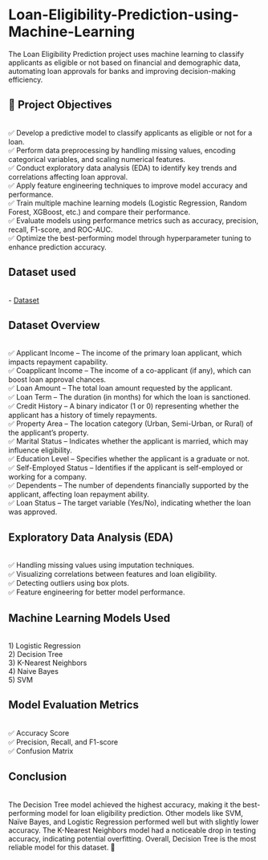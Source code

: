 # Loan-Eligibility-Prediction-using-Machine-Learning
The Loan Eligibility Prediction project uses machine learning to classify applicants as eligible or not based on financial and demographic data, automating loan approvals for banks and improving decision-making efficiency.
## 🎯 Project Objectives
<br>
✅ Develop a predictive model to classify applicants as eligible or not for a loan.
<br>
✅ Perform data preprocessing by handling missing values, encoding categorical variables, and scaling numerical features.
<br>
✅ Conduct exploratory data analysis (EDA) to identify key trends and correlations affecting loan approval.
<br>
✅ Apply feature engineering techniques to improve model accuracy and performance.
<br>
✅ Train multiple machine learning models (Logistic Regression, Random Forest, XGBoost, etc.) and compare their performance.
<br>
✅ Evaluate models using performance metrics such as accuracy, precision, recall, F1-score, and ROC-AUC.
<br>
✅ Optimize the best-performing model through hyperparameter tuning to enhance prediction accuracy.

## Dataset used
<br>
- <a href="https://github.com/Madhu-D025/Loan-Eligibility-Prediction-using-Machine-Learning/blob/main/loan_approval_dataset.csv">Dataset</a>

## Dataset Overview
<br>
✅ Applicant Income – The income of the primary loan applicant, which impacts repayment capability.
<br>
✅ Coapplicant Income – The income of a co-applicant (if any), which can boost loan approval chances.
<br>
✅ Loan Amount – The total loan amount requested by the applicant.
<br>
✅ Loan Term – The duration (in months) for which the loan is sanctioned.
<br>
✅ Credit History – A binary indicator (1 or 0) representing whether the applicant has a history of timely repayments.
<br>
✅ Property Area – The location category (Urban, Semi-Urban, or Rural) of the applicant’s property.
<br>
✅ Marital Status – Indicates whether the applicant is married, which may influence eligibility.
<br>
✅ Education Level – Specifies whether the applicant is a graduate or not.
<br>
✅ Self-Employed Status – Identifies if the applicant is self-employed or working for a company.
<br>
✅ Dependents – The number of dependents financially supported by the applicant, affecting loan repayment ability.
<br>
✅ Loan Status – The target variable (Yes/No), indicating whether the loan was approved.
<br>

## Exploratory Data Analysis (EDA)

<br>
✅ Handling missing values using imputation techniques.
<br>
✅ Visualizing correlations between features and loan eligibility.
<br>
✅ Detecting outliers using box plots.
<br>
✅ Feature engineering for better model performance.
<br>

## Machine Learning Models Used
<br>
1) Logistic Regression
<br>
2) Decision Tree
<br>
3) K-Nearest Neighbors
<br>
4) Naive Bayes
<br>
5) SVM
<br>

## Model Evaluation Metrics
<br>
✅ Accuracy Score
<br>
✅ Precision, Recall, and F1-score
<br>
✅ Confusion Matrix
<br>

## Conclusion
<br>
The Decision Tree model achieved the highest accuracy, making it the best-performing model for loan eligibility prediction. Other models like SVM, Naïve Bayes, and Logistic Regression performed well but with slightly lower accuracy. The K-Nearest Neighbors model had a noticeable drop in testing accuracy, indicating potential overfitting. Overall, Decision Tree is the most reliable model for this dataset. 🚀
